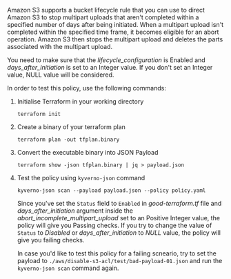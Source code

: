 Amazon S3 supports a bucket lifecycle rule that you can use to direct Amazon S3 to stop multipart uploads that aren't completed within a specified number of days after being initiated. When a multipart upload isn't completed within the specified time frame, it becomes eligible for an abort operation. Amazon S3 then stops the multipart upload and deletes the parts associated with the multipart upload.

You need to make sure that the *lifecycle_configuration* is Enabled and *days_after_initiation* is set to an Integer value. If you don't set an Integer value, NULL value will be considered.

In order to test this policy, use the following commands:

1. Initialise Terraform in your working directory
    ```
    terraform init
    ```

2. Create a binary of your terraform plan
    ```
    terraform plan -out tfplan.binary
    ```

3. Convert the executable binary into JSON Payload
   ```
   terraform show -json tfplan.binary | jq > payload.json
   ```
4. Test the policy using `kyverno-json` command
   ```
   kyverno-json scan --payload payload.json --policy policy.yaml 
   ```
   Since you've set the `Status` field to `Enabled` in *good-terraform.tf* file and *days_after_initiation* argument inside the *abort_incomplete_multipart_upload* set to an Positive Integer value, the policy will give you Passing checks. If you try to change the value of `Status` to *Disabled* or *days_after_initiation* to *NULL* value, the policy will give you failing checks.

   In case you'd like to test this policy for a failing scneario, try to set the payload to `./aws/disable-s3-acl/test/bad-payload-01.json` and run the `kyverno-json scan` command again.